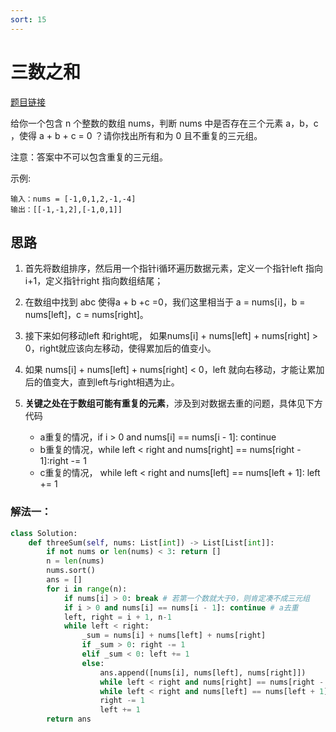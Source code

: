 ```yaml
---
sort: 15
---
```

# 三数之和

[题目链接](https://leetcode-cn.com/problems/3sum/)

给你一个包含 n 个整数的数组 nums，判断 nums 中是否存在三个元素 a，b，c ，使得 a + b + c = 0 ？请你找出所有和为 0 且不重复的三元组。

注意：答案中不可以包含重复的三元组。

示例:
```
输入：nums = [-1,0,1,2,-1,-4]
输出：[[-1,-1,2],[-1,0,1]]
```

## 思路
1. 首先将数组排序，然后用一个指针i循环遍历数据元素，定义一个指针left 指向i+1，定义指针right 指向数组结尾；

2. 在数组中找到 abc 使得a + b +c =0，我们这里相当于 a = nums[i]，b = nums[left]，c = nums[right]。

3. 接下来如何移动left 和right呢， 如果nums[i] + nums[left] + nums[right] > 0，right就应该向左移动，使得累加后的值变小。

4. 如果 nums[i] + nums[left] + nums[right] < 0，left 就向右移动，才能让累加后的值变大，直到left与right相遇为止。

5. **关键之处在于数组可能有重复的元素**，涉及到对数据去重的问题，具体见下方代码
    * a重复的情况，if i > 0 and nums[i] == nums[i - 1]: continue
    * b重复的情况，while left < right and nums[right] == nums[right - 1]:right -= 1
    * c重复的情况， while left < right and nums[left] == nums[left + 1]: left += 1
### 解法一：

```python
class Solution:
    def threeSum(self, nums: List[int]) -> List[List[int]]:
        if not nums or len(nums) < 3: return []
        n = len(nums)
        nums.sort()
        ans = []
        for i in range(n):
            if nums[i] > 0: break # 若第一个数就大于0，则肯定凑不成三元组
            if i > 0 and nums[i] == nums[i - 1]: continue # a去重
            left, right = i + 1, n-1
            while left < right:
                _sum = nums[i] + nums[left] + nums[right]
                if _sum > 0: right -= 1
                elif _sum < 0: left += 1
                else:
                    ans.append([nums[i], nums[left], nums[right]])
                    while left < right and nums[right] == nums[right - 1]:right -= 1 # b去重
                    while left < right and nums[left] == nums[left + 1]: left += 1 # c去重
                    right -= 1
                    left += 1
        return ans
```

